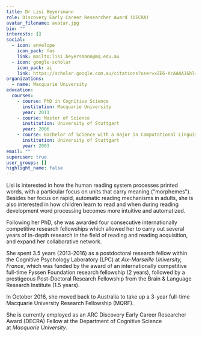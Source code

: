 ```yaml
---
title: Dr Lisi Beyersmann
role: Discovery Early Career Researcher Award (DECRA)
avatar_filename: avatar.jpg
bio: ""
interests: []
social:
  - icon: envelope
    icon_pack: fas
    link: mailto:lisi.beyersmann@mq.edu.au
  - icon: google-scholar
    icon_pack: ai
    link: https://scholar.google.com.au/citations?user=xZE6-XcAAAAJ&hl=en
organizations:
  - name: Macquarie University
education:
  courses:
    - course: PhD in Cognitive Science
      institution: Macquarie University
      year: 2011
    - course: Master of Science
      institution: University of Stuttgart
      year: 2006
    - course: Bachelor of Science with a major in Computational Linguistics
      institution: University of Stuttgart
      year: 2003
email: ""
superuser: true
user_groups: []
highlight_name: false
---
```

Lisi is interested in how the human reading system processes printed words, with a particular focus on units that carry meaning ("morphemes"). Besides her focus on rapid, automatic reading mechanisms in adults, she is also interested in how children learn to read and when during reading development word processing becomes more intuitive and automatized.

Following her PhD, she was awarded four consecutive internationally competitive research fellowships which allowed her to carry out several years of in-depth research in the field of reading and reading acquisition, and expand her collaborative network.

She spent 3.5 years (2013-2016) as a postdoctoral research fellow within the Cognitive Psychology Laboratory (LPC) at *Aix-Marseille University, France*, which was funded by the award of an internationally competitive full-time Fyssen Foundation research fellowship (2 years), followed by a prestigeous Post-Doctoral Research Fellowship from the Brain & Language Research Institute (1.5 years).

In October 2016, she moved back to Australia to take up a 3-year full-time Macquarie University Research Fellowship (MQRF).

She is currently employed as an ARC Discovery Early Career Researcher Award (DECRA) Fellow at the Department of Cognitive Science at *Macquarie University*.